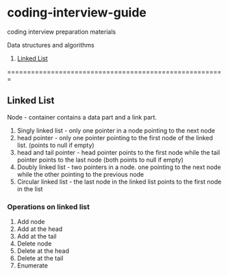 # coding-interview-guide
coding interview preparation materials

Data structures and algorithms

1. [Linked List](#linked-list)


=======================================================

## Linked List
Node - container contains a data part and a link part.

1. Singly linked list - only one pointer in a node pointing to the next node
  1. head pointer - only one pointer pointing to the first node of the linked list. (points to null if empty)
  2. head and tail pointer - head pointer points to the first node while the tail pointer points to the last node (both points to null if empty)
2. Doubly linked list - two pointers in a node. one pointing to the next node while the other pointing to the previous node
3. Circular linked list - the last node in the linked list points to the first node in the list

### Operations on linked list
1. Add node
  1. Add at the head
  2. Add at the tail
2. Delete node
  1. Delete at the head
  2. Delete at the tail
3. Enumerate
